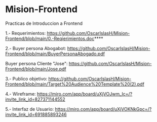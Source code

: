 # Mision-Frontend
Practicas de Introduccion a Frontend

1.- Requerimientos: https://github.com/OscarIslasH/Mision-Frontend/blob/main/0.-Reqierimientos.doc****

2.- Buyer persona Abogabot: https://github.com/OscarIslasH/Mision-Frontend/blob/main/BuyerPersonaAbogado.pdf  

Buyer persona Cliente "Jose": https://github.com/OscarIslasH/Mision-Frontend/blob/main/Jose.pdf
    
3.- Publico objetivo: https://github.com/OscarIslasH/Mision-Frontend/blob/main/Target%20Audience%20Template%20(2).pdf

4.- Wireframe: https://miro.com/app/board/uXjVOJwm_Ic=/?invite_link_id=827371144552

5.- Interfaz de Usuario: https://miro.com/app/board/uXjVOKNkGpc=/?invite_link_id=691885893246
